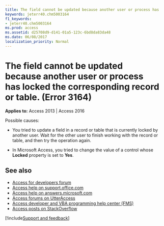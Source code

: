 ```yaml
---
title: The field cannot be updated because another user or process has locked the corresponding record or table. (Error 3164)
keywords: jeterr40.chm5003164
f1_keywords:
- jeterr40.chm5003164
ms.prod: access
ms.assetid: d25708d9-d141-01a5-123c-6bd8da83da48
ms.date: 06/08/2017
localization_priority: Normal
---
```



# The field cannot be updated because another user or process has locked the corresponding record or table. (Error 3164)

  

**Applies to:** Access 2013 | Access 2016

Possible causes:



- You tried to update a field in a record or table that is currently locked by another user. Wait for the other user to finish working with the record or table, and then try the operation again.
    
- In Microsoft Access, you tried to change the value of a control whose  **Locked** property is set to **Yes**.
    

## See also

- [Access for developers forum](https://social.msdn.microsoft.com/Forums/office/home?forum=accessdev)
- [Access help on support.office.com](https://support.office.com/search/results?query=Access)
- [Access help on answers.microsoft.com](https://answers.microsoft.com/)
- [Access forums on UtterAccess](https://www.utteraccess.com/forum/index.php?act=idx)
- [Access developer and VBA programming help center (FMS)](https://www.fmsinc.com/MicrosoftAccess/developer/)
- [Access posts on StackOverflow](https://stackoverflow.com/questions/tagged/ms-access)

[!include[Support and feedback](~/includes/feedback-boilerplate.md)]

